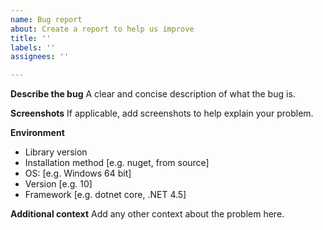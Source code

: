 ```yaml
---
name: Bug report
about: Create a report to help us improve
title: ''
labels: ''
assignees: ''

---
```


**Describe the bug**
A clear and concise description of what the bug is.

**Screenshots**
If applicable, add screenshots to help explain your problem.

**Environment**
 - Library version
 - Installation method [e.g. nuget, from source]
 - OS: [e.g. Windows 64 bit]
 - Version [e.g. 10]
 - Framework [e.g. dotnet core, .NET 4.5]

**Additional context**
Add any other context about the problem here.
